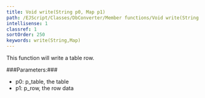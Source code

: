 ```yaml
---
title: Void write(String p0, Map p1)
path: /EJScript/Classes/DbConverter/Member functions/Void write(String p_0, Map p_1)
intellisense: 1
classref: 1
sortOrder: 250
keywords: write(String,Map)
---
```



This function will write a table row.




###Parameters:###


 - p0: p\_table, the table
 - p1: p\_row, the row data


